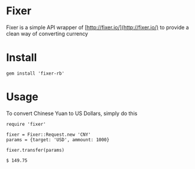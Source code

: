 # Fixer

Fixer is a simple API wrapper of [http://fixer.io/](http://fixer.io/) to provide a clean way of converting currency

# Install

```
gem install 'fixer-rb'
```

# Usage

To convert Chinese Yuan to US Dollars, simply do this

```
require 'fixer'

fixer = Fixer::Request.new 'CNY'
params = {target: 'USD', ammount: 1000}

fixer.transfer(params)
```

```
$ 149.75
```
